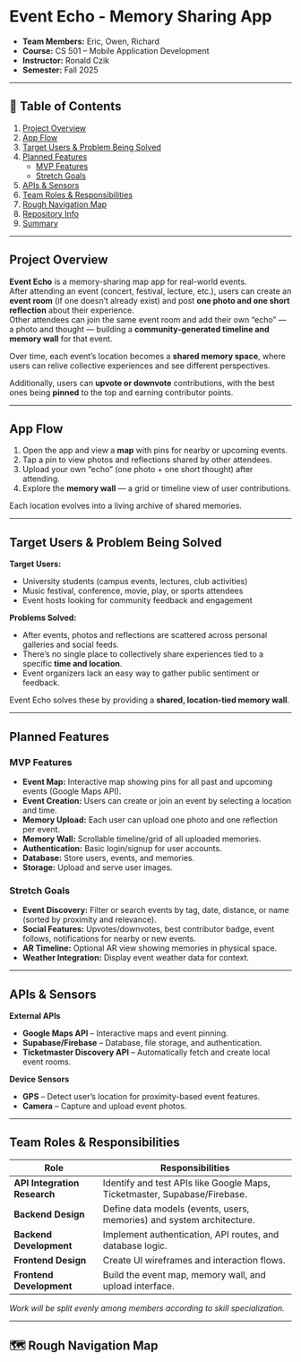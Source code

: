 # Event Echo - Memory Sharing App

- **Team Members:** Eric, Owen, Richard  
- **Course:** CS 501 – Mobile Application Development
- **Instructor:** Ronald Czik
- **Semester:** Fall 2025  

---


## 📑 Table of Contents
1. [Project Overview](#-project-overview)
2. [App Flow](#-app-flow)
3. [Target Users & Problem Being Solved](#-target-users--problem-being-solved)
4. [Planned Features](#-planned-features)
   - [MVP Features](#mvp-features)
   - [Stretch Goals](#stretch-goals)
5. [APIs & Sensors](#-apis--sensors)
6. [Team Roles & Responsibilities](#-team-roles--responsibilities)
7. [Rough Navigation Map](#-rough-navigation-map)
8. [Repository Info](#-repository-info)
9. [Summary](#-summary)

---

## Project Overview

**Event Echo** is a memory-sharing map app for real-world events.  
After attending an event (concert, festival, lecture, etc.), users can create an **event room** (if one doesn’t already exist) and post **one photo and one short reflection** about their experience.  
Other attendees can join the same event room and add their own “echo” — a photo and thought — building a **community-generated timeline and memory wall** for that event.

Over time, each event’s location becomes a **shared memory space**, where users can relive collective experiences and see different perspectives.  

Additionally, users can **upvote or downvote** contributions, with the best ones being **pinned** to the top and earning contributor points.

---

## App Flow

1. Open the app and view a **map** with pins for nearby or upcoming events.  
2. Tap a pin to view photos and reflections shared by other attendees.  
3. Upload your own “echo” (one photo + one short thought) after attending.  
4. Explore the **memory wall** — a grid or timeline view of user contributions.  

Each location evolves into a living archive of shared memories.

---

## Target Users & Problem Being Solved

**Target Users:**
- University students (campus events, lectures, club activities)  
- Music festival, conference, movie, play, or sports attendees  
- Event hosts looking for community feedback and engagement  

**Problems Solved:**
- After events, photos and reflections are scattered across personal galleries and social feeds.  
- There’s no single place to collectively share experiences tied to a specific **time and location**.  
- Event organizers lack an easy way to gather public sentiment or feedback.

Event Echo solves these by providing a **shared, location-tied memory wall**.

---

## Planned Features

### MVP Features
- **Event Map:** Interactive map showing pins for all past and upcoming events (Google Maps API).  
- **Event Creation:** Users can create or join an event by selecting a location and time.  
- **Memory Upload:** Each user can upload one photo and one reflection per event.  
- **Memory Wall:** Scrollable timeline/grid of all uploaded memories.  
- **Authentication:** Basic login/signup for user accounts.  
- **Database:** Store users, events, and memories.  
- **Storage:** Upload and serve user images.

### Stretch Goals
- **Event Discovery:** Filter or search events by tag, date, distance, or name (sorted by proximity and relevance).  
- **Social Features:** Upvotes/downvotes, best contributor badge, event follows, notifications for nearby or new events.  
- **AR Timeline:** Optional AR view showing memories in physical space.  
- **Weather Integration:** Display event weather data for context.  

---

## APIs & Sensors

**External APIs**
- **Google Maps API** – Interactive maps and event pinning.  
- **Supabase/Firebase** – Database, file storage, and authentication.  
- **Ticketmaster Discovery API** – Automatically fetch and create local event rooms.  

**Device Sensors**
- **GPS** – Detect user’s location for proximity-based event features.  
- **Camera** – Capture and upload event photos.  

---

## Team Roles & Responsibilities

| Role | Responsibilities |
|------|------------------|
| **API Integration Research** | Identify and test APIs like Google Maps, Ticketmaster, Supabase/Firebase. |
| **Backend Design** | Define data models (events, users, memories) and system architecture. |
| **Backend Development** | Implement authentication, API routes, and database logic. |
| **Frontend Design** | Create UI wireframes and interaction flows. |
| **Frontend Development** | Build the event map, memory wall, and upload interface. |

*Work will be split evenly among members according to skill specialization.*

---

## 🗺️ Rough Navigation Map

